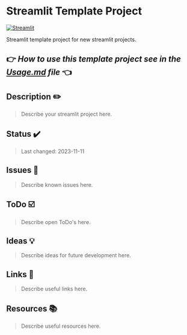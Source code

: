 <!-- markdownlint-disable MD026 -->
# Streamlit Template Project

[![Streamlit](https://img.shields.io/badge/Go%20To-Streamlit%20Cloud-red?logo=streamlit)](https://streamlit.io/)

Streamlit template project for new streamlit projects.

## :point_right: *How to use this template project see in the [Usage.md](Usage.md) file* :point_left:

## Description :pencil2:

> Describe your streamlit project here.

## Status :heavy_check_mark:

> Last changed: 2023-11-11

## Issues :bug:

> Describe known issues here.

## ToDo :ballot_box_with_check:

> Describe open ToDo's here.

## Ideas :bulb:

> Describe ideas for future development here.

## Links :link:

> Describe useful links here.

## Resources :books:

> Describe useful resources here.

